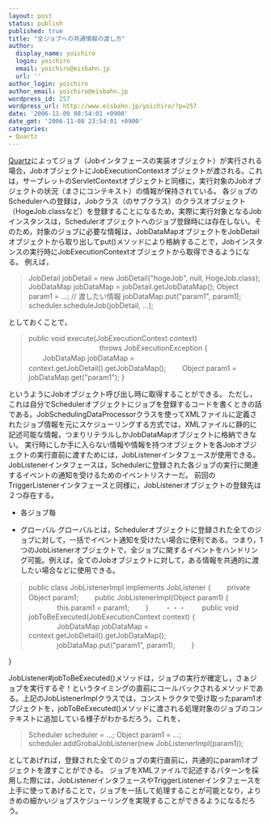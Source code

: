 ```yaml
---
layout: post
status: publish
published: true
title: "全ジョブへの共通情報の渡し方"
author:
  display_name: yoichiro
  login: yoichiro
  email: yoichiro@eisbahn.jp
  url: ''
author_login: yoichiro
author_email: yoichiro@eisbahn.jp
wordpress_id: 257
wordpress_url: http://www.eisbahn.jp/yoichiro/?p=257
date: '2006-11-09 08:54:01 +0900'
date_gmt: '2006-11-08 23:54:01 +0900'
categories:
- Quartz
---
```


[Quartz](http://www.opensymphony.com/quartz/)によってジョブ（Jobインタフェースの実装オブジェクト）が実行される場合，JobオブジェクトにJobExecutionContextオブジェクトが渡される。これは，サーブレットのServletContextオブジェクトと同様に，実行対象のJobオブジェクトの状況（まさにコンテキスト）の情報が保持されている。
各ジョブのSchedulerへの登録は，Jobクラス（のサブクラス）のクラスオブジェクト（HogeJob.classなど）を登録することになるため，実際に実行対象となるJobインスタンスは，Schedulerオブジェクトへのジョブ登録時には存在しない。そのため，対象のジョブに必要な情報は，JobDataMapオブジェクトをJobDetailオブジェクトから取り出してput()メソッドにより格納することで，Jobインスタンスの実行時にJobExecutionContextオブジェクトから取得できるようになる。
例えば，

>JobDetail jobDetail = new JobDetail("hogeJob", null, HogeJob.class);
JobDataMap jobDataMap = jobDetail.getJobDataMap();
Object param1 = ...; // 渡したい情報
jobDataMap.put("param1", param1);
scheduler.scheduleJob(jobDetail, ...);

としておくことで，

>public void execute(JobExecutionContext context)
　　　　　　　　　　throws JobExecutionException {
　　JobDataMap jobDataMap = context.getJobDetail().getJobDataMap();
　　Object param1 = jobDataMap.get("param1");
}

というようにJobオブジェクト呼び出し時に取得することができる。
ただし，これは自分でSchedulerオブジェクトにジョブを登録するコードを書くときの話である。JobSchedulingDataProcessorクラスを使ってXMLファイルに定義されたジョブ情報を元にスケジューリングする方式では，XMLファイルに静的に記述可能な情報，つまりリテラルしかJobDataMapオブジェクトに格納できない。
実行時にしか手に入らない情報や情報を持つオブジェクトを各Jobオブジェクトの実行直前に渡すためには，JobListenerインタフェースが使用できる。JobListenerインタフェースは，Schedulerに登録された各ジョブの実行に関連するイベントの通知を受けるためのイベントリスナーだ。
前回のTriggerListenerインタフェースと同様に，JobListenerオブジェクトの登録先は２つ存在する。

* 各ジョブ毎

* グローバル
グローバルとは，Schedulerオブジェクトに登録された全てのジョブに対して，一括でイベント通知を受けたい場合に便利である。つまり，1つのJobListenerオブジェクトで，全ジョブに関するイベントをハンドリング可能。例えば，全てのJobオブジェクトに対して，ある情報を共通的に渡したい場合などに使用できる。

>public class JobListenerImpl implements JobListener {
　　private Object param1;
　　public JobListenerImpl(Object param1) {
　　　　this.param1 = param1;
　　}
　　・・・
　　public void jobToBeExecuted(JobExecutionContext context) {
　　　　JobDataMap jobDataMap = context.getJobDetail().getJobDataMap();
　　　　jobDataMap.put("param1", param1);
　　}


}

JobListener#jobToBeExecuted()メソッドは，ジョブの実行が確定し，さぁジョブを実行するぞ！というタイミングの直前にコールバックされるメソッドである。上記のJobListenerImplクラスでは，コンストラクタで受け取ったparam1オブジェクトを，jobToBeExecuted()メソッドに渡される処理対象のジョブのコンテキストに追加している様子がわかるだろう。これを，

>Scheduler scheduler = ...;
Object param1 = ...;
scheduler.addGrobalJobListener(new JobListenerImpl(param1));

としてあげれば，登録された全てのジョブの実行直前に，共通的にparam1オブジェクトを渡すことができる。
ジョブをXMLファイルで記述するパターンを採用した際には，JobListenerインタフェースやTriggerListenerインタフェースを上手に使ってあげることで，ジョブを一括して処理することが可能となり，よりきめの細かいジョブスケジューリングを実現することができるようになるだろう。
